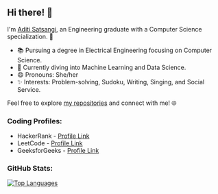 
## Hi there! 👋

I'm [Aditi Satsangi](https://github.com/AditiSatsangi), an Engineering graduate with a Computer Science specialization. 🌟

- 📚 Pursuing a degree in Electrical Engineering focusing on Computer Science.
- 🤖 Currently diving into Machine Learning and Data Science.
- 😄 Pronouns: She/her
- ✨ Interests: Problem-solving, Sudoku, Writing, Singing, and Social Service.

Feel free to explore [my repositories](https://github.com/AditiSatsangi?tab=repositories) and connect with me! 🌐

### Coding Profiles:
- HackerRank - [Profile Link](https://www.hackerrank.com/aditisatsangi)
- LeetCode - [Profile Link](https://leetcode.com/Aditi16009/)
- GeeksforGeeks - [Profile Link](https://auth.geeksforgeeks.org/user/aditisazo7f)

### GitHub Stats:


[![Top Languages](https://github-readme-stats.vercel.app/api/top-langs/?username=AditiSatsangi&layout=compact)](https://github.com/AditiSatsangi)
 
